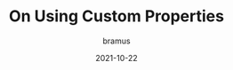 ---
author: bramus
date: 2021-10-22
publisher: bramusblog
tags:
  - css
  - custom-properties
target_url: https://www.bram.us/2021/10/22/on-using-custom-properties/
title: On Using Custom Properties
---
